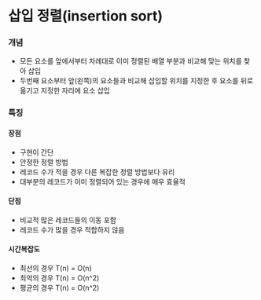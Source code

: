 # 삽입 정렬(insertion sort)

### 개념
- 모든 요소를 앞에서부터 차례대로 이미 정렬된 배열 부분과 비교해 맞는 위치를 찾아 삽입
- 두번째 요소부터 앞(왼쪽)의 요소들과 비교해 삽입할 위치를 지정한 후 요소를 뒤로 옮기고 지정한 자리에 요소 삽입

### 특징
#### 장점
- 구현이 간단
- 안정한 정렬 방법
- 레코드 수가 적을 경우 다른 복잡한 정렬 방법보다 유리
- 대부분의 레코드가 이미 정렬되어 있는 경우에 매우 효율적
#### 단점
- 비교적 많은 레코드들의 이동 포함
- 레코드 수가 많을 경우 적합하지 않음
#### 시간복잡도
- 최선의 경우 T(n) = O(n)
- 최악의 경우 T(n) = O(n^2)
- 평균의 경우 T(n) = O(n^2)